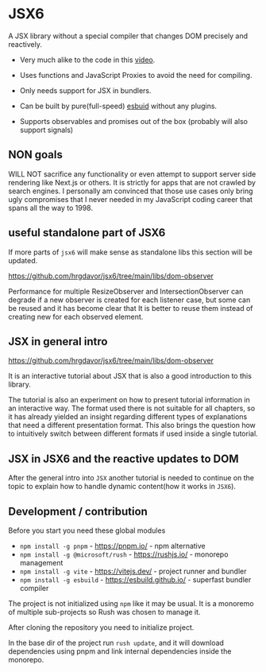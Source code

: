 # JSX6

A JSX library without a special compiler that changes DOM precisely and reactively.

- Very much alike to the code in this [video](https://www.youtube.com/watch?v=O6xtMrDEhcE&ab_channel=ReactFinland). 
- Uses functions and JavaScript Proxies to avoid the need for compiling.
- Only needs support for JSX in bundlers.

- Can be built by pure(full-speed) [esbuid](https://esbuild.github.io/) without any plugins. 

- Supports observables and promises out of the box (probably will also support signals)


## NON goals

WILL NOT sacrifice any functionality or even attempt to support server side rendering like Next.js or others. It is strictly for apps that are not crawled by search engines. I personally am convinced that those use cases only bring ugly compromises that I never needed in my JavaScript coding career that spans all the way to 1998.

## useful standalone part of JSX6

If more parts of `jsx6` will make sense as standalone libs this section will be updated.

https://github.com/hrgdavor/jsx6/tree/main/libs/dom-observer

Performance for multiple ResizeObserver and IntersectionObserver can degrade if a new observer is created for each listener case, but some can be reused and it has become clear that It is better to reuse them instead of creating new for each observed element.

## JSX in general intro

https://github.com/hrgdavor/jsx6/tree/main/libs/dom-observer 

It is an interactive tutorial about JSX that is also a good introduction to this library.

The tutorial is also an experiment on how to present tutorial information in an interactive way. The format used there is not suitable for all chapters, so it has already yielded an insight regarding different types of explanations that need a different presentation format. This also brings the question how to intuitively switch between different formats if used inside a single tutorial.

## JSX in JSX6 and the reactive updates to DOM

After the general intro into `JSX` another tutorial is needed to continue on the topic to explain how to handle dynamic content(how it works in `JSX6`).

## Development / contribution

Before you start you need these global modules
- `npm install -g pnpm` - https://pnpm.io/ - npm alternative
- `npm install -g @microsoft/rush` - https://rushjs.io/ - monorepo management
- `npm install -g vite` - https://vitejs.dev/ - project runner and bundler
- `npm install -g esbuild` - https://esbuild.github.io/ - superfast bundler compiler

The project is not initialized using `npm` like it may be usual. It is a monoremo of multiple sub-projects
so Rush was chosen to manage it.

After cloning the repository you need to initialize  project.

In the base dir of the project run `rush update`, and it will download dependencies using pnpm and link internal dependencies inside the monorepo.


